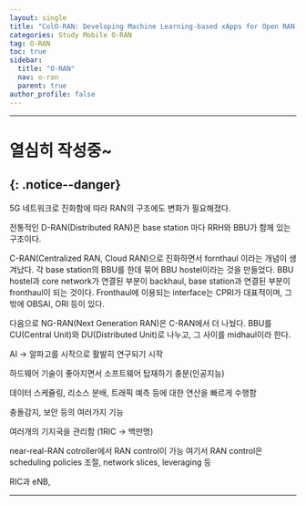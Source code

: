 ```yaml
---
layout: single
title: "ColO-RAN: Developing Machine Learning-based xApps for Open RAN Closed-loop Control on Programmable Experimental Platforms"
categories: Study Mobile O-RAN
tag: O-RAN
toc: true
sidebar:
  title: "O-RAN"
  nav: o-ran
  parent: true
author_profile: false
---
```


---
# 열심히 작성중~
{: .notice--danger}
---
5G 네트워크로 진화함에 따라 RAN의 구조에도 변화가 필요해졌다.

전통적인 D-RAN(Distributed RAN)은 base station 마다 RRH와 BBU가 함께 있는 구조이다.

C-RAN(Centralized RAN, Cloud RAN)으로 진화하면서 fornthaul 이라는 개념이 생겨났다. 각 base station의 BBU를 한데 묶어 BBU hostel이라는 것을 만들었다. BBU hostel과 core network가 연결된 부분이 backhaul, base station과 연결된 부분이 fronthaul이 되는 것이다. Fronthaul에 이용되는 interface는 CPRI가 대표적이며, 그밖에 OBSAI, ORI 등이 있다.

다음으로 NG-RAN(Next Generation RAN)은 C-RAN에서 더 나눴다. BBU를 CU(Central Unit)와 DU(Distributed Unit)로 나누고, 그 사이를 midhaul이라 한다.

<RIC>

AI → 알파고를 시작으로 활발히 연구되기 시작

하드웨어 기술이 좋아지면서 소프트웨어 탑재하기 충분(인공지능)

데이터 스케쥴링, 리소스 분배, 트래픽 예측 등에 대한 연산을 빠르게 수행함

충돌감지, 보안 등의 여러가지 기능

여러개의 기지국을 관리함 (1RIC → 백만명)

near-real-RAN cotroller에서 RAN control이 가능
여기서 RAN control은 scheduling policies 조절, network slices, leveraging 등

RIC과 eNB,

---